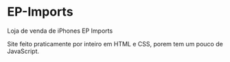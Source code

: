 # EP-Imports
Loja de venda de iPhones EP Imports


Site feito praticamente por inteiro em HTML e CSS, porem tem um pouco de JavaScript.
